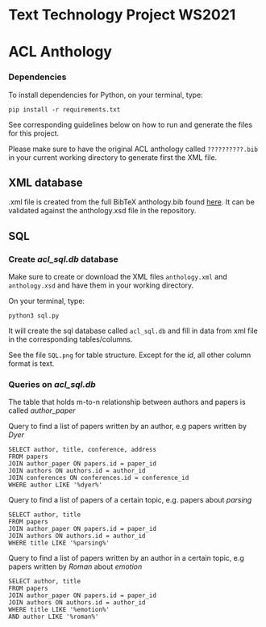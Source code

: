 # Text Technology Project WS2021
# ACL Anthology

### Dependencies

To install dependencies for Python, on your terminal, type:

```
pip install -r requirements.txt
```

See corresponding guidelines below on how to run and generate the files for this project.

Please make sure to have the original ACL anthology called `??????????.bib` in your current
working directory to generate first the XML file.


## XML database

.xml file is created from the full BibTeX anthology.bib found [here](https://www.aclweb.org/anthology/anthology.bib.gz). It can be validated against the anthology.xsd file in the repository. 

## SQL 

### Create *acl_sql.db* database

Make sure to create or download the XML files `anthology.xml`
and `anthology.xsd` and have them in your working directory.

On your terminal, type:

```
python3 sql.py
```

It will create the sql database called `acl_sql.db` and
fill in data from xml file in the corresponding tables/columns.

See the file `SQL.png` for table structure. Except for the *id*,
all other column format is text.

### Queries on *acl_sql.db*

The table that holds m-to-n relationship between authors and papers is called *author_paper*

Query to find a list of papers written by an author, e.g papers written by *Dyer*
```
SELECT author, title, conference, address
FROM papers 
JOIN author_paper ON papers.id = paper_id
JOIN authors ON authors.id = author_id
JOIN conferences ON conferences.id = conference_id
WHERE author LIKE '%dyer%'
```


Query to find a list of papers of a certain topic, e.g. papers about *parsing*
```
SELECT author, title
FROM papers 
JOIN author_paper ON papers.id = paper_id
JOIN authors ON authors.id = author_id
WHERE title LIKE '%parsing%'
```


Query to find a list of papers written by an author in a certain topic, e.g papers written by *Roman* about *emotion*
```
SELECT author, title
FROM papers 
JOIN author_paper ON papers.id = paper_id
JOIN authors ON authors.id = author_id
WHERE title LIKE '%emotion%'
AND author LIKE '%roman%'
```

